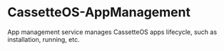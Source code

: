 # CassetteOS-AppManagement

App management service manages CassetteOS apps lifecycle, such as installation, running, etc.
